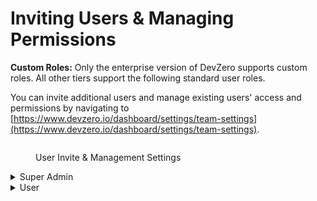 # Inviting Users & Managing Permissions

**Custom Roles:** Only the enterprise version of DevZero supports custom roles. All other tiers support the following standard user roles.

You can invite additional users and manage existing users' access and permissions by navigating to [https://www.devzero.io/dashboard/settings/team-settings](https://www.devzero.io/dashboard/settings/team-settings).

<figure><img src="../../.gitbook/assets/CleanShot 2024-05-01 at 20.42.09@2x.png" alt=""><figcaption><p>User Invite &#x26; Management Settings</p></figcaption></figure>

<details>

<summary>Super Admin</summary>

* Able to create recipes :heavy\_check\_mark:
* Able to edit recipes they own :heavy\_check\_mark:
* Able to edit recipes they do not own :heavy\_check\_mark:
* Able to launch workspaces from personal recipes :heavy\_check\_mark:
* Able to launch workspace from shared recipes :heavy\_check\_mark:
* Able to add/edit user-scoped environment variables and secrets :heavy\_check\_mark:
* Able to add/edit team-scoped environment variables and secrets :heavy\_check\_mark:
* Able to invite additional users :heavy\_check\_mark:
* Able to change team settings :heavy\_check\_mark:

</details>

<details>

<summary>User</summary>

* Able to create recipes :heavy\_check\_mark:
* Able to edit recipes they own :heavy\_check\_mark:
* Able to edit recipes they do not own :heavy\_multiplication\_x:
* Able to launch workspaces from personal recipes :heavy\_check\_mark:
* Able to launch workspace from shared recipes :heavy\_check\_mark:
* Able to add/edit user-scoped environment variables and secrets :heavy\_check\_mark:
* Able to add/edit team-scoped environment variables and secrets :heavy\_multiplication\_x:
* Able to invite additional users :heavy\_multiplication\_x:
* Able to change team settings :heavy\_multiplication\_x:

</details>
